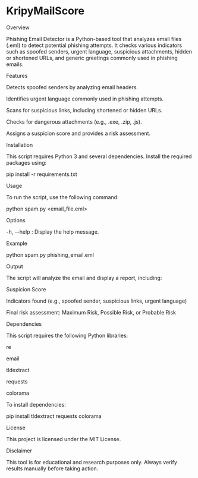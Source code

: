 # KripyMailScore

Overview

Phishing Email Detector is a Python-based tool that analyzes email files (.eml) to detect potential phishing attempts. It checks various indicators such as spoofed senders, urgent language, suspicious attachments, hidden or shortened URLs, and generic greetings commonly used in phishing emails.

Features

Detects spoofed senders by analyzing email headers.

Identifies urgent language commonly used in phishing attempts.

Scans for suspicious links, including shortened or hidden URLs.

Checks for dangerous attachments (e.g., .exe, .zip, .js).

Assigns a suspicion score and provides a risk assessment.

Installation

This script requires Python 3 and several dependencies. Install the required packages using:

pip install -r requirements.txt

Usage

To run the script, use the following command:

python spam.py <email_file.eml>

Options

-h, --help : Display the help message.

Example

python spam.py phishing_email.eml

Output

The script will analyze the email and display a report, including:

Suspicion Score

Indicators found (e.g., spoofed sender, suspicious links, urgent language)

Final risk assessment: Maximum Risk, Possible Risk, or Probable Risk

Dependencies

This script requires the following Python libraries:

re

email

tldextract

requests

colorama

To install dependencies:

pip install tldextract requests colorama

License

This project is licensed under the MIT License.

Disclaimer

This tool is for educational and research purposes only. Always verify results manually before taking action.
